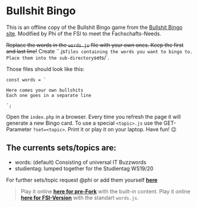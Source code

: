 # Bullshit Bingo

This is an offline copy of the Bullshit Bingo game from the [Bullshit Bingo site](https://www.bullshitbingo.net/). Modified by Phi of the FSI to meet the Fachschafts-Needs.

~~Replace the words in the `words.js` file with your own ones. Keep the first and last line!~~
Create ``<topic>.js` files containing the words you want to bingo to. Place them into the sub-directory `sets/`.

Those files should look like this:
```
const words = `

Here comes your own bullshits
Each one goes in a separate line

`;
```

Open the `index.php` in a browser. Every time you refresh the page it will generate a new Bingo card. To use a special `<topic>.js` use the GET-Parameter `?set=<topic>`.
Print it or play it on your laptop. Have fun! :wink:

## The currents sets/topics are:
* words:	(default) Consisting of universal IT Buzzwords
* studientag:	lumped together for the Studientag WS19/20

For further sets/topic request @phi or add them yourself **[here](new-set.php)**

> Play it online **[here for pre-Fork](https://cdn.rawgit.com/domahidizoltan/bullshit-bingo/rawgit/index.html)** with the built-in content.
> Play it online **[here for FSI-Version](https://teri.fsi.uni-tuebingen.de/~gilgamensch/bullshit-bingo)** with the standart `words.js`.
